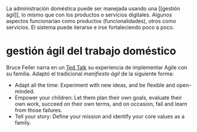 La administración doméstica puede ser manejada usando una [[gestión ágil]], lo mismo que con los productos o servicios digitales. Algunos aspectos funcionarían como productos (funcionalidades), otros como servicios. El sistema puede iterarse e irse fortaleciendo poco a poco.

# gestión ágil del trabajo doméstico

Bruce Feiler narra en un [Ted Talk](https://www.ted.com/talks/bruce_feiler_agile_programming_for_your_family#t-1316) su experiencia de implementar Agile con su familia. Adaptó el tradicional *manifiesto ágil* de la siguiente forma:

- Adapt all the time: Experiment with new ideas, and be flexible and open-minded.
- Empower your children: Let them plan their own goals, evaluate their own work, succeed on their own terms, and on occasion, fail and learn from those failures.
- Tell your story: Define your mission and identify your core values as a family.
